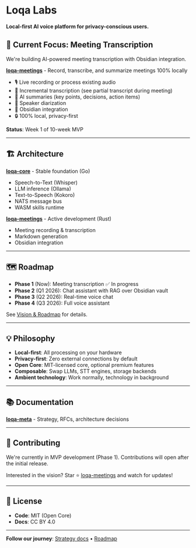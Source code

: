 # Loqa Labs

**Local-first AI voice platform for privacy-conscious users.**

## 🎯 Current Focus: Meeting Transcription

We're building AI-powered meeting transcription with Obsidian integration.

**[loqa-meetings](https://github.com/loqalabs/loqa-meetings)** - Record, transcribe, and summarize meetings 100% locally

- 🎙️ Live recording or process existing audio
- 📝 Incremental transcription (see partial transcript during meeting)
- 🤖 AI summaries (key points, decisions, action items)
- 👥 Speaker diarization
- 📓 Obsidian integration
- 🔒 100% local, privacy-first

**Status**: Week 1 of 10-week MVP

---

## 🏗️ Architecture

**[loqa-core](https://github.com/loqalabs/loqa-core)** - Stable foundation (Go)

- Speech-to-Text (Whisper)
- LLM inference (Ollama)
- Text-to-Speech (Kokoro)
- NATS message bus
- WASM skills runtime

**[loqa-meetings](https://github.com/loqalabs/loqa-meetings)** - Active development (Rust)

- Meeting recording & transcription
- Markdown generation
- Obsidian integration

---

## 🗺️ Roadmap

- **Phase 1** (Now): Meeting transcription ✅ In progress
- **Phase 2** (Q1 2026): Chat assistant with RAG over Obsidian vault
- **Phase 3** (Q2 2026): Real-time voice chat
- **Phase 4** (Q3 2026): Full voice assistant

See [Vision & Roadmap](https://github.com/loqalabs/loqa-meta/blob/main/docs/vision.md) for details.

---

## 💡 Philosophy

- **Local-first**: All processing on your hardware
- **Privacy-first**: Zero external connections by default
- **Open Core**: MIT-licensed core, optional premium features
- **Composable**: Swap LLMs, STT engines, storage backends
- **Ambient technology**: Work normally, technology in background

---

## 📚 Documentation

**[loqa-meta](https://github.com/loqalabs/loqa-meta)** - Strategy, RFCs, architecture decisions

---

## 🤝 Contributing

We're currently in MVP development (Phase 1). Contributions will open after the initial release.

Interested in the vision? Star ⭐ [loqa-meetings](https://github.com/loqalabs/loqa-meetings) and watch for updates!

---

## 📄 License

- **Code**: MIT (Open Core)
- **Docs**: CC BY 4.0

---

**Follow our journey**: [Strategy docs](https://github.com/loqalabs/loqa-meta) • [Roadmap](https://github.com/loqalabs/loqa-meta/blob/main/docs/vision.md)
